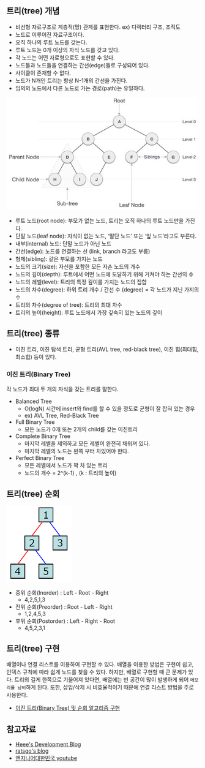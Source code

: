 ## 트리(tree) 개념
- 비선형 자료구조로 계층적(망) 관계를 표현한다. ex) 디렉터리 구조, 조직도
- 노드로 이루어진 자료구조이다.
- 오직 하나의 루트 노드를 갖는다.
- 루트 노드는 0개 이상의 자식 노드를 갖고 있다.
- 각 노드는 어떤 자료형으로도 표현할 수 있다.
- 노드들과 노드들을 연결하는 간선(edge)들로 구성되어 있다.
- 사이클이 존재할 수 없다.
- 노드가 N개인 트리는 항상 N-1개의 간선을 가진다.
- 임의의 노드에서 다른 노드로 가는 경로(path)는 유일하다.

![](https://github.com/hanull/TIL/blob/master/DataStructure/img/tree.png)

- 루트 노드(root node): 부모가 없는 노드, 트리는 오직 하나의 루트 노드만을 가진다.
- 단말 노드(leaf node): 자식이 없는 노드, ‘말단 노드’ 또는 ‘잎 노드’라고도 부른다.
- 내부(internal) 노드: 단말 노드가 아닌 노드
- 간선(edge): 노드를 연결하는 선 (link, branch 라고도 부름)
- 형제(sibling): 같은 부모를 가지는 노드
- 노드의 크기(size): 자신을 포함한 모든 자손 노드의 개수
- 노드의 깊이(depth): 루트에서 어떤 노드에 도달하기 위해 거쳐야 하는 간선의 수
- 노드의 레벨(level): 트리의 특정 깊이를 가지는 노드의 집합
- 노드의 차수(degree): 하위 트리 개수 / 간선 수 (degree) = 각 노드가 지닌 가지의 수
- 트리의 차수(degree of tree): 트리의 최대 차수
- 트리의 높이(height): 루트 노드에서 가장 깊숙히 있는 노드의 깊이


## 트리(tree) 종류
- 이진 트리, 이진 탐색 트리, 균형 트리(AVL tree, red-black tree), 이진 힙(최대힙, 최소힙) 등이 있다.

### 이진 트리(Binary Tree)
각 노드가 최대 두 개의 자식을 갖는 트리를 말한다.

- Balanced Tree
  - O(logN) 시간에 insert와 find를 할 수 있을 정도로 균형이 잘 잡혀 있는 경우
  - ex) AVL Tree, Red-Black Tree
- Full Binary Tree
  - 모든 노드가 0개 또는 2개의 child를 갖는 이진트리
- Complete Binary Tree
  - 마지막 레벨을 제외하고 모든 레벨이 완전히 채워져 있다.
  - 마지막 레벨의 노드는 왼쪽 부터 차있어야 한다.
- Perfect Binary Tree
  - 모든 레벨에서 노드가 꽉 차 있는 트리
  - 노드의 개수 = 2^(k-1) , (k : 트리의 높이)

## 트리(tree) 순회

![](https://github.com/hanull/TIL/blob/master/DataStructure/img/traversal.png)

- 중위 순회(Inorder) : Left - Root - Right
  - 4,2,5,1,3
- 전위 순회(Preorder) : Root - Left - Right
  - 1,2,4,5,3
- 후위 순회(Postorder) : Left - Right - Root
  - 4,5,2,3,1

## 트리(tree) 구현
배열이나 연결 리스트를 이용하여 구현할 수 있다. 배열을 이용한 방법은 구현이 쉽고, 인덱스 규칙에 따라 쉽게 노드를 찾을 수 있다. 하지만, 배열로 구현할 때 큰 문제가 있다. 트리의 길게 한쪽으로 기울어져 있다면, 배열에는 빈 공간이 많이 발생하게 되어 `메모리를 낭비`하게 된다. 또한, 삽입/삭제 시 비효율적이기 때문에 연결 리스트 방법을 주로 사용한다.

- [이진 트리(Binary Tree) 및 순회 알고리즘 구현](https://github.com/hanull/DataStructures/blob/master/tree/BinaryTree.java)


## 참고자료
- [Heee's Development Blog](https://gmlwjd9405.github.io/2018/08/12/data-structure-tree.html)
- [ratsgo's blog](https://ratsgo.github.io/data%20structure&algorithm/2017/10/21/tree/)
- [엔지니어대한민국 youtube](https://www.youtube.com/watch?v=LnxEBW29DOw&list=PLjSkJdbr_gFY8VgactUs6_Jc9Ke8cPzZP)
